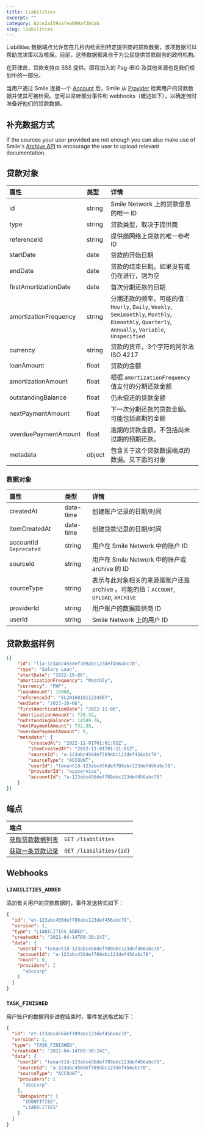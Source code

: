```yaml
---
title: Liabilities
excerpt: ""
category: 62ce2a159aafea009af30dab
slug: liabilities
---
```



Liabilities 数据端点允许您在几秒内检索到特定提供商的贷款数据，该项数据可以帮助您决策以及核保。目前，这些数据都来自于为公民提供贷款服务的政府机构。
 
在菲律宾，贷款支持由 SSS 提供。即将加入的 Pag-IBIG 及其他来源也是我们规划中的一部分。

当用户通过 Smile 连接一个 [Account](/reference/accounts)  后，Smile 从  [Provider](/reference/providers) 检索用户的贷款数据并使其可被检索。您可以监听部分事件和 webhooks（概述如下），以确定何时准备好他们的贷款数据。

## 补充数据方式

If the sources your user provided are not enough you can also make use of Smile's [Archive API](/reference/archives) to encourage the user to upload relevant documentation.

## 贷款对象

| 属性                    | 类型     | 详情                                                                                                                                         |
|:----------------------|:-------|:-------------------------------------------------------------------------------------------------------------------------------------------|
| id                    | string | Smile Network 上的贷款信息的唯一 ID                                                                                                                 |
| type                  | string | 贷款类型，取决于提供商                                                                                                                                |
| referenceId           | string | 提供商网络上贷款的唯一参考 ID                                                                                                                           |
| startDate             | date   | 贷款的开始日期                                                                                                                                    |
| endDate               | date   | 贷款的结束日期。如果没有或仍在进行，则为空                                                                                                                      |
| firstAmortizationDate | date   | 首次分期还款的日期                                                                                                                                  |
| amortizationFrequency | string | 分期还款的频率。可能的值：`Hourly`, `Daily`, `Weekly`, `Semimonthly`, `Monthly`, `Bimonthly`, `Quarterly`, `Annually`, `Variable`, `Unspecified`        |
| currency              | string | 贷款的货币，3个字符的阿尔法ISO 4217                                                                                                                     |
| loanAmount            | float  | 贷款的金额                                                                                                                                      |
| amortizationAmount    | float  | 根据 `amortizationFrequency` 值支付的分期还款金额                                                                                                      |
| outstandingBalance    | float  | 仍未偿还的贷款金额                                                                                                                                  |
| nextPaymentAmount     | float  | 下一次分期还款的贷款金额。可能包括逾期的金额                                                                                                                     |
| overduePaymentAmount  | float  | 逾期的贷款金额。不包括尚未过期的预期还款。                                                                                                                      |
| metadata              | object | 包含关于这个贷款数据端点的数据。见下面的对象                                                                         |


### 数据对象

| 属性                    | 类型     | 详情                                                            |
| :--------- | :----- |:--------------------------------------------------------------|
| createdAt | date-time | 创建账户记录的日期/时间                                                  |
| itemCreatedAt | date-time | 创建贷款记录的日期/时间                                                  |
| accountId `Deprecated` | string | 用户在 Smile Network 中的账户 ID                                     |
| sourceId | string | 用户在 Smile Network 中的账户或 archive 的 ID                          |
| sourceType | string | 表示与此对象相关的来源是账户还是 archive 。可能的值：`ACCOUNT`, `UPLOAD`, `ARCHIVE` |
| providerId | string | 用户账户的数据提供商 ID                                                              |
| userId | string |  Smile Network 上的用户 ID                    |


## 贷款数据样例

```json
[{
    "id": "lia-123abc456def789abc123def456abc78",
    "type": "Salary Loan",
    "startDate": "2022-10-06",
    "amortizationFrequency": "Monthly",
    "currency": "PHP",
    "loanAmount": 16000,
    "referenceId": "SL201601011234567",
    "endDate": "2023-10-06",
    "firstAmortizationDate": "2022-11-06",
    "amortizationAmount": 738.32,
    "outstandingBalance": 14599.76,
    "nextPaymentAmount": 732.38,
    "overduePaymentAmount": 0,
    "metadata": {
        "createdAt": "2022-11-01T01:01:01Z",
        "itemCreatedAt": "2022-11-01T01:11:01Z",
        "sourceId": "a-123abc456def789abc123def456abc78",
        "sourceType": "ACCOUNT",
        "userId": "tenantId-123abc456def789abc123def456abc78",
        "providerId": "xyzservice",
        "accountId": "a-123abc456def789abc123def456abc78"
    }
}]
```

## 端点

| 端点                                      | |
|:----------------------------------------| :---- |
| [获取贷款数据列表](/reference/list-liabilities) | `GET /liabilities` |
| [获取一条贷款记录](/reference/get-liabilities)  | `GET /liabilities/{id}` |

## Webhooks

### `LIABILITIES_ADDED`

添加有关用户的贷款数据时，事件发送格式如下：

```json
{
  "id": "et-123abc456def789abc123def456abc78",
  "version": 1,
  "type": "LIABILITIES_ADDED",
  "createdAt": "2021-04-14T09:30:24Z",
  "data": {
    "userId": "tenantId-123abc456def789abc123def456abc78",
    "accountId": "a-123abc456def789abc123def456abc78",
    "count": 0,
    "providers": [
      "abccorp"
    ]
  }
}
```

### `TASK_FINISHED`

用户账户的数据同步进程结束时，事件发送格式如下：

```json
{
  "id": "et-123abc456def789abc123def456abc78",
  "version": 1,
  "type": "TASK_FINISHED",
  "createdAt": "2021-04-14T09:30:24Z",
  "data": {
    "userId": "tenantId-123abc456def789abc123def456abc78",
    "sourceId": "a-123abc456def789abc123def456abc78",
    "sourceType": "ACCOUNT",
    "providers": [
      "abccorp"
    ],
    "datapoints": [
      "IDENTITIES",
      "LIABILITIES"
    ]
  }
}
```
